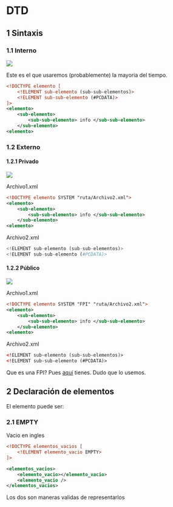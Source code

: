 # DTD
## 1 Sintaxis
### 1.1 Interno
![](https://i.imgur.com/t0u5Ibt.png)

Este es el que usaremos (probablemente) la mayoria del tiempo.
```xml
<!DOCTYPE elemento [
	<!ELEMENT sub-elemento (sub-sub-elementos)>
	<!ELEMENT sub-sub-elemento (#PCDATA)>
]>
<elemento>
	<sub-elemento>
		<sub-sub-elemento> info </sub-sub-elemento>
	</sub-elemento>
<elemento>
```
### 1.2 Externo
#### 1.2.1 Privado
![](https://i.imgur.com/o5vRIxF.png)

Archivo1.xml
```xml
<!DOCTYPE elemento SYSTEM "ruta/Archivo2.xml">
<elemento>
	<sub-elemento>
		<sub-sub-elemento> info </sub-sub-elemento>
	</sub-elemento>
<elemento>
```
Archivo2.xml
```py
<!ELEMENT sub-elemento (sub-sub-elementos)>
<!ELEMENT sub-sub-elemento (#PCDATA)>
```
#### 1.2.2 Público
![](https://i.imgur.com/UGFCSYO.png)

Archivo1.xml
```xml
<!DOCTYPE elemento SYSTEM "FPI" "ruta/Archivo2.xml">
<elemento>
	<sub-elemento>
		<sub-sub-elemento> info </sub-sub-elemento>
	</sub-elemento>
<elemento>
```
Archivo2.xml
```xml
<!ELEMENT sub-elemento (sub-sub-elementos)>
<!ELEMENT sub-sub-elemento (#PCDATA)>
```

Que es una FPI? Pues [aquí](https://es.wikipedia.org/wiki/Formal_Public_Identifier) tienes.
Dudo que lo usemos.

## 2 Declaración de elementos
El elemento puede ser:
### 2.1 EMPTY
Vacio en ingles
```xml
<!DOCTYPE elementos_vacios [
	<!ELEMENT elemento_vacio EMPTY>
]>

<elementos_vacios>
	<elemento_vacio></elemento_vacio>
	<elemento_vacio />
</elementos_vacios>
```
Los dos son maneras validas de representarlos